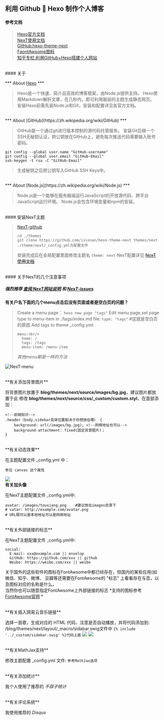 ﻿利用 Github :couple: Hexo 制作个人博客
---
#### 参考文档

> [Hexo官方文档](https://hexo.io/zh-cn/docs/index.html)<br/>
> [NexT使用文档](http://theme-next.iissnan.com/getting-started.html)<br/>
> [GitHub:hexo-theme-next](https://github.com/iissnan/hexo-theme-next)<br/>
> [FaontAwsome图标](http://fontawesome.dashgame.com/)<br/>
> [知乎专栏:利用GitHub+Hexo搭建个人网站](https://zhuanlan.zhihu.com/p/26625249)


<br/>
#### 关于

*** About [Hexo](https://hexo.io/zh-cn/) ***

> Hexo是一个快速、简介且高效的博客框架，由Node.js提供支持。
> Hexo使用Markdown解析文章，在几秒内，即可利用靓丽的主题生成静态网页。
> 安装Hexo前需先装Node.js和Git，安装和配置详见各官方文档。

<br/>
*** About [GitHub](https://zh.wikipedia.org/wiki/GitHub) ***

>GitHub是一个通过git进行版本控制的源代码托管服务。
>安装Git后做一个SSH无秘钥认证，把公钥放在GitHub上，避免每次推送代码需要输入账号密码。

```
git config --global user.name "GitHub-username"
git config --global user.email "GitHub-Email"
ssh-keygen -t rsa -C "GitHub-Email"
```
>生成秘钥之后把公钥写入GitHub SSH Keys中。

<br/>
*** About [Node.js](https://zh.wikipedia.org/wiki/Node.js) ***

> Node.js是一个能够在服务器端运行JavaScript的开放源代码、跨平台JavaScript运行环境。
> Node.js会包含环境变量和npm的安装。

<br/>
#### 安装NexT主题

> [NexT-github](https://github.com/iissnan/hexo-theme-next)
> ```
> cd ./themes
> git clone https://github.com/iissnan/hexo-theme-next themes/next
> ./theme/next/_config.yml为配置文件
> ```
> 安装完成后在全局配置里面修改主题名  `theme: next`
> NexT配置详见  ~~[NexT使用文档](http://theme-next.iissnan.com/getting-started.html)~~

<br/>
#### 关于NexT的几个注意事项

##### 强烈推荐  [查阅 NexT网站说明](http://theme-next.iissnan.com/)  和  [NexT-issues](https://github.com/iissnan/hexo-theme-next/issues)

**有关户名下面的几个menu点击后没有页面或者是空白页的问题？**
> Create a menu page：
> `hexo new page "tags"`
> Edit menu page,set page type to menu-item in ./tags/index.md file:
> `type: "tags"`    #这就是空白页的原因
> Add tags to theme _config.yml:
> ```
> menu:<br/>
>   home: /
>   tags: /tags
>   menu-item: /menu-item
> ```
> *其他menu都是一样的方法*

![](/images/menu.png "NexT-menu")

<br/>
**有关添加背景图片**

将背景图片放置于 **blog/themes/next/source/images/bg.jpg**，建议图片都放置于此
修改 **blog/themes/next/source/css/_custom/custom.styl**，在首部添加：
```
<!--前端知识-->
.header（body,sidebar具体位置取决于你想放在哪） {
    background: url(/images/bg.jpg); <!--网络地址也可以-->
    background-attachment: fixed(固定背景图片)；
}
```

<br/>
**有关动态效果**

在主题配置文件 _config.yml 中：
```
参见 canvas 这个属性
```

![](/images/sidebar.png)
<br/>
**有关加头像**

在NexT主题配置文件 _config.yml中:
```
avatar: /images/touxiang.png    #建议放在images目录下
# vatar: http://example.com/avatar.png
# URL既可以是本地地址可以是网络地址
```

<br>
**有关外部链接的标志**

在NexT主题配置文件 _config.yml中:
```
social:
  E-mail: xxx@example.com || envelop
  GitHub: https://github.com/xxx || github
  Weibo: https://weibo.com/xxx || weibo
```
关于国外的这些软件的图标在FontAwsome中都已经存在，但国内的某些应用(如微信、知乎、微博、  豆瓣等还需要在FontAwsome的 "标志" 上看看存在与否，以及图标对应的名称是什么。<br>
当然你也可以随意指定FontAwsome上外部链接的标志
*支持的图标参考 [FontAwsome官网](http://fontawesome.dashgame.com/) *

<br/>
**有关插入网易云音乐链接**

选择一首歌，生成对应的 HTML 代码，注意是否自动播放，并将代码添加到:   /blog/themes/next/layout/_macro/sidabar.swig文件中
`{% include '../_custom/sidebar.swig' %}代码上面`
![](/images/163music1.png)
![](/images/163music2.png)

<br/>
**有关MathJax支持**

修改主题配置 _config.yml 文件:
`参考MathJax选项`

<br/>
**有关添加统计**

我个人使用了推荐的 *不蒜子统计*

<br/>
**有关评论系统**

我使用推荐的 *Disqus*




